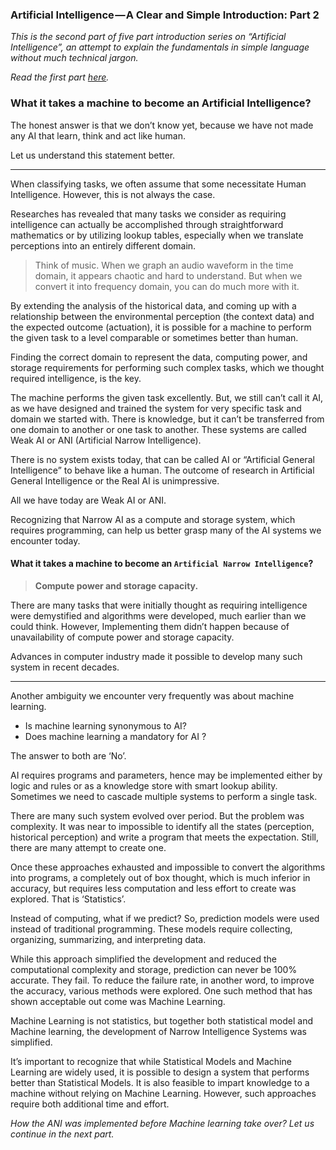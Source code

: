 

### Artificial Intelligence — A Clear and Simple Introduction: Part 2

_This is the second part of five part introduction series on “Artificial Intelligence”, an attempt to explain the fundamentals in simple language without much technical jargon._

_Read the first part_ [_here_](https://medium.com/@anandasarangaram/artificial-intelligence-a-clear-and-simple-introduction-part-1-0d5cc0bcec96)_._

### What it takes a machine to become an Artificial Intelligence?

The honest answer is that we don’t know yet, because we have not made any AI that learn, think and act like human.

Let us understand this statement better.

---

When classifying tasks, we often assume that some necessitate Human Intelligence. However, this is not always the case.

Researches has revealed that many tasks we consider as requiring intelligence can actually be accomplished through straightforward mathematics or by utilizing lookup tables, especially when we translate perceptions into an entirely different domain.

> Think of music. When we graph an audio waveform in the time domain, it appears chaotic and hard to understand. But when we convert it into frequency domain, you can do much more with it.

By extending the analysis of the historical data, and coming up with a relationship between the environmental perception (the context data) and the expected outcome (actuation), it is possible for a machine to perform the given task to a level comparable or sometimes better than human.

Finding the correct domain to represent the data, computing power, and storage requirements for performing such complex tasks, which we thought required intelligence, is the key.

The machine performs the given task excellently. But, we still can’t call it AI, as we have designed and trained the system for very specific task and domain we started with. There is knowledge, but it can’t be transferred from one domain to another or one task to another. These systems are called Weak AI or ANI (Artificial Narrow Intelligence).

There is no system exists today, that can be called AI or “Artificial General Intelligence” to behave like a human. The outcome of research in Artificial General Intelligence or the Real AI is unimpressive.

All we have today are Weak AI or ANI.

Recognizing that Narrow AI as a compute and storage system, which requires programming, can help us better grasp many of the AI systems we encounter today.

#### What it takes a machine to become an `Artificial Narrow Intelligence`?

> **Compute power and storage capacity.**

There are many tasks that were initially thought as requiring intelligence were demystified and algorithms were developed, much earlier than we could think. However, Implementing them didn’t happen because of unavailability of compute power and storage capacity.

Advances in computer industry made it possible to develop many such system in recent decades.

---

Another ambiguity we encounter very frequently was about machine learning.

- Is machine learning synonymous to AI?
- Does machine learning a mandatory for AI ?

The answer to both are ‘No’.

AI requires programs and parameters, hence may be implemented either by logic and rules or as a knowledge store with smart lookup ability. Sometimes we need to cascade multiple systems to perform a single task.

There are many such system evolved over period. But the problem was complexity. It was near to impossible to identify all the states (perception, historical perception) and write a program that meets the expectation. Still, there are many attempt to create one.

Once these approaches exhausted and impossible to convert the algorithms into programs, a completely out of box thought, which is much inferior in accuracy, but requires less computation and less effort to create was explored. That is ‘Statistics’.

Instead of computing, what if we predict? So, prediction models were used instead of traditional programming. These models require collecting, organizing, summarizing, and interpreting data.

While this approach simplified the development and reduced the computational complexity and storage, prediction can never be 100% accurate. They fail. To reduce the failure rate, in another word, to improve the accuracy, various methods were explored. One such method that has shown acceptable out come was Machine Learning.

Machine Learning is not statistics, but together both statistical model and Machine learning, the development of Narrow Intelligence Systems was simplified.

It’s important to recognize that while Statistical Models and Machine Learning are widely used, it is possible to design a system that performs better than Statistical Models. It is also feasible to impart knowledge to a machine without relying on Machine Learning. However, such approaches require both additional time and effort.

_How the ANI was implemented before Machine learning take over? Let us continue in the next part._